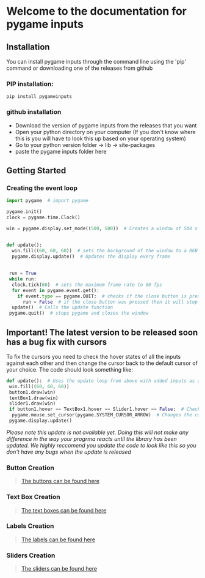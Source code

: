 # Welcome to the documentation for pygame inputs

## Installation

You can install pygame inputs through the command line using the 'pip' command or downloading one of the releases from github

### PIP installation:

`pip install pygameinputs`

### github installation

 - Download the version of pygame inputs from the releases that you want
 - Open your python directory on your computer (If you don't know where this is you will have to look this up based on your operating system)
 - Go to your python version folder -> lib -> site-packages
 - paste the pygame inputs folder here

## Getting Started
### Creating the event loop
```python
import pygame  # import pygame

pygame.init()
clock = pygame.time.Clock()

win = pygame.display.set_mode((500, 500))  # Creates a window of 500 x 500 pixels in size


def update():
  win.fill((60, 60, 60))  # sets the background of the window to a RGB colour of 60, 60, 60
  pygame.display.update()  # Updates the display every frame
  
 
 run = True
 while run:
  clock.tick(60)  # sets the maximum frame rate to 60 fps
  for event in pygame.event.get():
    if event.type == pygame.QUIT:  # checks if the close button is pressed
      run = False  # if the close button was pressed then it will stop the main loop
  update()  # Calls the update function
 pygame.quit()  # stops pygame and closes the window
```

## Important! The latest version to be released soon has a bug fix with cursors
To fix the cursors you need to check the hover states of all the inputs against each other and then change the cursor back to the default cursor of your choice. The code should look something like:
```python
def update():  # Uses the update loop from above with added inputs as an example
 win.fill((60, 60, 60))
 button1.draw(win)
 textBox1.draw(win)
 slider1.draw(win)
 if button1.hover == TextBox1.hover == Slider1.hover == False:  # Checks that all of the inputs are in their default state
  pygame.mouse.set_cursor(pygame.SYSTEM_CURSOR_ARROW)  # Changes the cursor to the default arrow
 pygame.display.update()
```
*Please note this update is not available yet. Doing this will not make any difference in the way your progrma reacts until the library has been updated. We highly reccomend you update the code to look like this so you don't have any bugs when the update is released*

### Button Creation

> [The buttons can be found here](https://captainorigami01.github.io/pygame-inputs/buttons)

### Text Box Creation

> [The text boxes can be found here](https://captainorigami01.github.io/pygame-inputs/text-box)

### Labels Creation

> [The labels can be found here](https://captainorigami01.github.io/pygame-inputs/labels)

### Sliders Creation

> [The sliders can be found here](https://captainorigami01.github.io/pygame-inputs/sliders)

